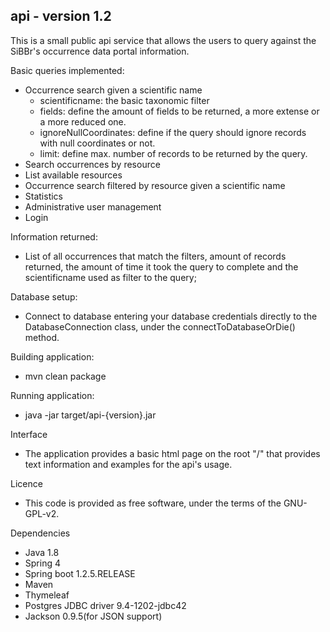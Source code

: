 ## api - version 1.2

This is a small public api service that allows the users to query against the SiBBr's occurrence data portal information.

Basic queries implemented:
- Occurrence search given a scientific name
   - scientificname: the basic taxonomic filter
   - fields: define the amount of fields to be returned, a more extense or a more reduced one.
   - ignoreNullCoordinates: define if the query should ignore records with null coordinates or not.
   - limit: define max. number of records to be returned by the query.
- Search occurrences by resource
- List available resources
- Occurrence search filtered by resource given a scientific name
- Statistics
- Administrative user management
- Login

Information returned:
- List of all occurrences that match the filters, amount of records returned, the amount of time it took the query to complete and the scientificname used as filter to the query;

Database setup:
- Connect to database entering your database credentials directly to the DatabaseConnection class, under the connectToDatabaseOrDie() method.

Building application:
- mvn clean package

Running application:
- java -jar target/api-{version}.jar

Interface
- The application provides a basic html page on the root "/" that provides text information and examples for the api's usage.

Licence
- This code is provided as free software, under the terms of the GNU-GPL-v2. 

Dependencies
- Java 1.8
- Spring 4
- Spring boot 1.2.5.RELEASE
- Maven
- Thymeleaf
- Postgres JDBC driver 9.4-1202-jdbc42
- Jackson 0.9.5(for JSON support)
